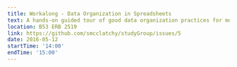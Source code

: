 ```yaml
---
title: Workalong - Data Organization in Spreadsheets
text: A hands-on guided tour of good data organization practices for more effective data wrangling.
location: B53 ERB 2519
link: https://github.com/smcclatchy/studyGroup/issues/5
date: 2016-05-12
startTime: '14:00'
endTime: '15:00'
---
```

